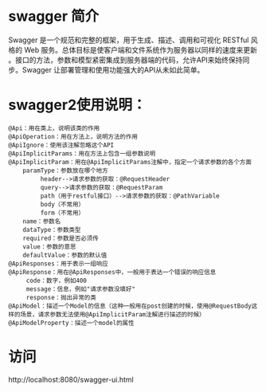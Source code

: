 # swagger 简介
Swagger 是一个规范和完整的框架，用于生成、描述、调用和可视化 RESTful 风格的 Web 服务。总体目标是使客户端和文件系统作为服务器以同样的速度来更新 。接口的方法，参数和模型紧密集成到服务器端的代码，允许API来始终保持同步。Swagger 让部署管理和使用功能强大的API从未如此简单。

# swagger2使用说明：
```
@Api：用在类上，说明该类的作用
@ApiOperation：用在方法上，说明方法的作用
@ApiIgnore：使用该注解忽略这个API
@ApiImplicitParams：用在方法上包含一组参数说明
@ApiImplicitParam：用在@ApiImplicitParams注解中，指定一个请求参数的各个方面
    paramType：参数放在哪个地方
         header-->请求参数的获取：@RequestHeader
         query-->请求参数的获取：@RequestParam
         path（用于restful接口）-->请求参数的获取：@PathVariable
         body（不常用）
         form（不常用）
    name：参数名
    dataType：参数类型
    required：参数是否必须传
    value：参数的意思
    defaultValue：参数的默认值
@ApiResponses：用于表示一组响应
@ApiResponse：用在@ApiResponses中，一般用于表达一个错误的响应信息
     code：数字，例如400
     message：信息，例如"请求参数没填好"
     response：抛出异常的类
@ApiModel：描述一个Model的信息（这种一般用在post创建的时候，使用@RequestBody这样的场景，请求参数无法使用@ApiImplicitParam注解进行描述的时候）
@ApiModelProperty：描述一个model的属性
```

# 访问
http://localhost:8080/swagger-ui.html